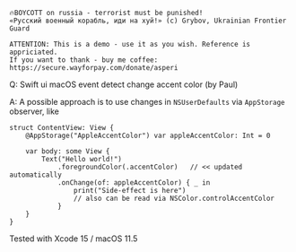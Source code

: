 ```
🔥BOYCOTT on russia - terrorist must be punished!
«Русский военный корабль, иди на хуй!» (c) Grybov, Ukrainian Frontier Guard

ATTENTION: This is a demo - use it as you wish. Reference is appriciated.
If you want to thank - buy me coffee: https://secure.wayforpay.com/donate/asperi
```

Q: Swift ui macOS event detect change accent color (by Paul)

A: A possible approach is to use changes in `NSUserDefaults` via `AppStorage` observer, like

```
struct ContentView: View {
	@AppStorage("AppleAccentColor") var appleAccentColor: Int = 0

	var body: some View {
		Text("Hello world!")
			.foregroundColor(.accentColor)   // << updated automatically
			.onChange(of: appleAccentColor) { _ in
				print("Side-effect is here")
                // also can be read via NSColor.controlAccentColor
			}
	}
}
```

Tested with Xcode 15 / macOS 11.5
